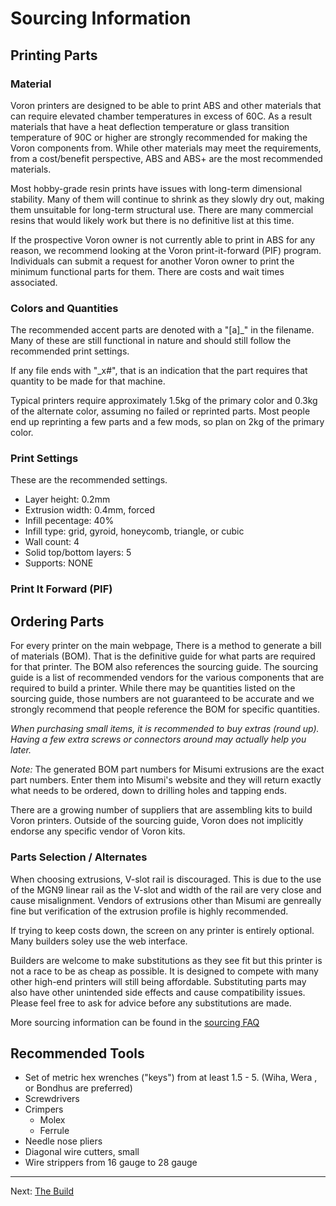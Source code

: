 # Sourcing Information

## Printing Parts

### Material

Voron printers are designed to be able to print ABS and other materials that can require elevated chamber temperatures in excess of 60C. As a result materials that have a heat deflection temperature or glass transition temperature of 90C or higher are strongly recommended for making the Voron components from. While other materials may meet the requirements, from a cost/benefit perspective, ABS and ABS+ are the most recommended materials.

Most hobby-grade resin prints have issues with long-term dimensional stability. Many of them will continue to shrink as they slowly dry out, making them unsuitable for long-term structural use. There are many commercial resins that would likely work but there is no definitive list at this time.

If the prospective Voron owner is not currently able to print in ABS for any reason, we recommend looking at the Voron print-it-forward (PIF) program. Individuals can submit a request for another Voron owner to print the minimum functional parts for them. There are costs and wait times associated.

### Colors and Quantities

The recommended accent parts are denoted with a "[a]_" in the filename. Many of these are still functional in nature and should still follow the recommended print settings.

If any file ends with "_x#", that is an indication that the part requires that quantity to be made for that machine.

Typical printers require approximately 1.5kg of the primary color and 0.3kg of the alternate color, assuming no failed or reprinted parts. Most people end up reprinting a few parts and a few mods, so plan on 2kg of the primary color.

### Print Settings

These are the recommended settings.

- Layer height: 0.2mm
- Extrusion width: 0.4mm, forced
- Infill pecentage: 40%
- Infill type: grid, gyroid, honeycomb, triangle, or cubic
- Wall count: 4
- Solid top/bottom layers: 5
- Supports: NONE

### Print It Forward (PIF)



## Ordering Parts

For every printer on the main webpage, There is a method to generate a bill of materials (BOM).  That is the definitive guide for what parts are required for that printer.  The BOM also references the sourcing guide.  The sourcing guide is a list of recommended vendors for the various components that are required to build a printer.  While there may be quantities listed on the sourcing guide, those numbers are not guaranteed to be accurate and we strongly recommend that people reference the BOM for specific quantities.

*When purchasing small items, it is recommended to buy extras (round up). Having a few extra screws or connectors around may actually help you later.*

_Note:_ The generated BOM part numbers for Misumi extrusions are the exact part numbers.  Enter them into Misumi's website and they will return exactly what needs to be ordered, down to drilling holes and tapping ends.

There are a growing number of suppliers that are assembling kits to build Voron printers.  Outside of the sourcing guide, Voron does not implicitly endorse any specific vendor of Voron kits.

### Parts Selection / Alternates

When choosing extrusions, V-slot rail is discouraged.  This is due to the use of the MGN9 linear rail as the V-slot and width of the rail are very close and cause misalignment.  Vendors of extrusions other than Misumi are genreally fine but verification of the extrusion profile is highly recommended.

If trying to keep costs down, the screen on any printer is entirely optional.  Many builders soley use the web interface.

Builders are welcome to make substitutions as they see fit but this printer is not a race to be as cheap as possible. It is designed to compete with many other high-end printers will still being affordable. Substituting parts may also have other unintended side effects and cause compatibility issues. Please feel free to ask for advice before any substitutions are made.

More sourcing information can be found in the [sourcing FAQ](./sourcing_faq.md)

## Recommended Tools

* Set of metric hex wrenches ("keys") from at least 1.5 - 5. (Wiha, Wera , or Bondhus are preferred)
* Screwdrivers
* Crimpers
	* Molex
	* Ferrule
* Needle nose pliers
* Diagonal wire cutters, small
* Wire strippers from 16 gauge to 28 gauge

---

Next: [The Build](./build/README.md)